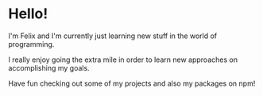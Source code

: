 # Hello!
I'm Felix and I'm currently just learning new stuff in the world of programming.

I really enjoy going the extra mile in order to learn new approaches on accomplishing my goals.

Have fun checking out some of my projects and also my packages on npm!
